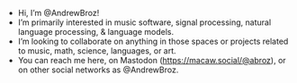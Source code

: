 - Hi, I’m @AndrewBroz!
- I’m primarily interested in music software, signal processing, natural language processing, & language models.
- I’m looking to collaborate on anything in those spaces or projects related to music, math, science, languages, or art.
- You can reach me here, on Mastodon (https://macaw.social/@abroz), or on other social networks as @AndrewBroz.

<!---
andrewbroz/andrewbroz is a ✨ special ✨ repository because its `README.md` (this file) appears on your GitHub profile.
You can click the Preview link to take a look at your changes.
--->
